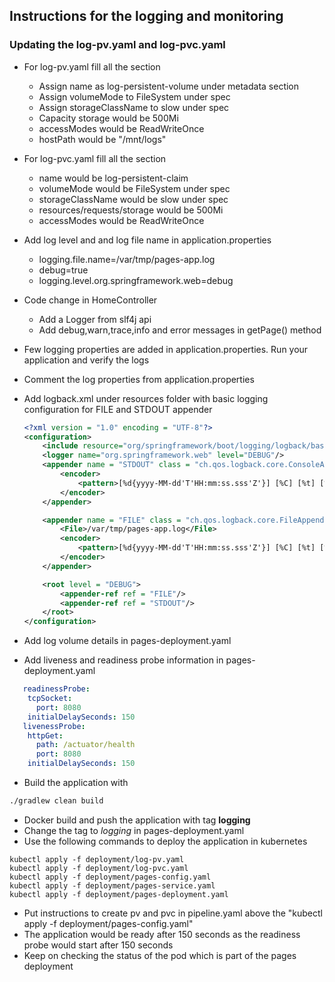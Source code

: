 ## Instructions for the logging and monitoring

### Updating the log-pv.yaml and log-pvc.yaml

- For log-pv.yaml fill all the section
  * Assign name as log-persistent-volume under metadata section
  * Assign volumeMode to FileSystem under spec
  * Assign storageClassName to slow under spec
  * Capacity storage would be 500Mi
  * accessModes would be ReadWriteOnce
  * hostPath would be "/mnt/logs"
- For log-pvc.yaml fill all the section
  * name would be log-persistent-claim
  * volumeMode would be  FileSystem under spec
  * storageClassName would be slow under spec
  * resources/requests/storage would be 500Mi
  * accessModes would be ReadWriteOnce
- Add log level and and log file name in application.properties
  * logging.file.name=/var/tmp/pages-app.log
  * debug=true
  * logging.level.org.springframework.web=debug
- Code change in HomeController
  * Add a Logger from slf4j api
  * Add  debug,warn,trace,info and error messages in getPage() method
- Few logging properties are added in application.properties. Run your application and verify the logs
- Comment the log properties from application.properties  
- Add logback.xml under resources folder with basic logging configuration for FILE and STDOUT appender
  ```xml
  <?xml version = "1.0" encoding = "UTF-8"?>
  <configuration>
      <include resource="org/springframework/boot/logging/logback/base.xml"/>
      <logger name="org.springframework.web" level="DEBUG"/>
      <appender name = "STDOUT" class = "ch.qos.logback.core.ConsoleAppender">
          <encoder>
              <pattern>[%d{yyyy-MM-dd'T'HH:mm:ss.sss'Z'}] [%C] [%t] [%L] [%-5p] %m%n</pattern>
          </encoder>
      </appender>
  
      <appender name = "FILE" class = "ch.qos.logback.core.FileAppender">
          <File>/var/tmp/pages-app.log</File>
          <encoder>
              <pattern>[%d{yyyy-MM-dd'T'HH:mm:ss.sss'Z'}] [%C] [%t] [%L] [%-5p] %m%n</pattern>
          </encoder>
      </appender>
  
      <root level = "DEBUG">
          <appender-ref ref = "FILE"/>
          <appender-ref ref = "STDOUT"/>
      </root>
  </configuration>
  ```
- Add log volume details in pages-deployment.yaml
  
- Add liveness and readiness probe information in pages-deployment.yaml
 ```yaml
    readinessProbe:
     tcpSocket:
       port: 8080
     initialDelaySeconds: 150
    livenessProbe:
     httpGet:
       path: /actuator/health
       port: 8080
     initialDelaySeconds: 150
```
- Build the application with 
```sh
./gradlew clean build
```
- Docker build and push the application with tag **logging**
- Change the tag to *logging* in pages-deployment.yaml
- Use the following commands to deploy the application in kubernetes
```shell script
kubectl apply -f deployment/log-pv.yaml
kubectl apply -f deployment/log-pvc.yaml
kubectl apply -f deployment/pages-config.yaml
kubectl apply -f deployment/pages-service.yaml
kubectl apply -f deployment/pages-deployment.yaml
```
- Put instructions to create pv and pvc in pipeline.yaml above the "kubectl apply -f deployment/pages-config.yaml"
- The application would be ready after 150 seconds as the readiness probe would start after 150 seconds
- Keep on checking the status of the pod which is part of the pages deployment
 